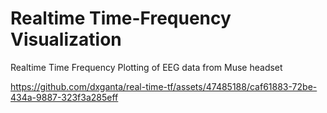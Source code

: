 # Realtime Time-Frequency Visualization

Realtime Time Frequency Plotting of EEG data from Muse headset


https://github.com/dxganta/real-time-tf/assets/47485188/caf61883-72be-434a-9887-323f3a285eff

